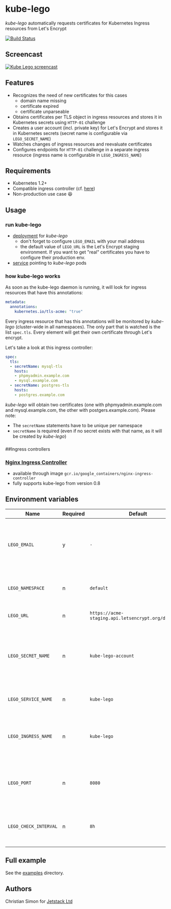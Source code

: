 # kube-lego

*kube-lego* automatically requests certificates for Kubernetes Ingress resources from Let's Encrypt

[![Build Status](https://travis-ci.org/jetstack/kube-lego.svg?branch=master)](https://travis-ci.org/jetstack/kube-lego)

## Screencast

[![Kube Lego screencast](https://asciinema.org/a/47444.png)](https://asciinema.org/a/47444)

## Features

- Recognizes the need of new certificates for this cases
  - domain name missing
  - certificate expired
  - certificate unparseable
- Obtains certificates per TLS object in ingress resources and stores it in Kubernetes secrets using `HTTP-01` challenge
- Creates a user account (incl. private key) for Let's Encrypt and stores it in Kubernetes secrets (secret name is configurable via `LEGO_SECRET_NAME`)
- Watches changes of ingress resources and reevaluate certificates
- Configures endpoints for `HTTP-01` challenge in a separate ingress resource (ingress name is configurable in `LEGO_INGRESS_NAME`)

## Requirements

- Kubernetes 1.2+
- Compatible ingress controller (cf. [here](#ingress))
- Non-production use case :laughing:

## Usage

### run kube-lego

- [deployment](examples/kube-lego-deployment.yaml) for *kube-lego*
  - don't forget to configure `LEGO_EMAIL` with your mail address
  - the default value of `LEGO_URL` is the Let's Encrypt staging environment. If you want to get "real" certificates you have to configure their production env.
- [service](examples/kube-lego-svc.yaml) pointing to *kube-lego* pods

### how kube-lego works

As soon as the kube-lego daemon is running, it will look for ingress resources that have this annotations:

```yaml
metadata:
  annotations:
    kubernetes.io/tls-acme: "true"
```

Every ingress resource that has this annotations will be monitored by *kube-lego* (cluster-wide in all namespaces). The only part that is watched is the list `spec.tls`. Every element will get their own certificate through Let's encrypt.

Let's take a look at this ingress controller:

```yaml
spec:
  tls:
  - secretName: mysql-tls
    hosts:
    - phpmyadmin.example.com
    - mysql.example.com
  - secretName: postgres-tls
    hosts:
    - postgres.example.com
```

*kube-lego* will obtain two certificates (one with phpmyadmin.example.com and mysql.example.com, the other with postgers.example.com). Please note:

- The `secretName` statements have to be unique per namespace
- `secretName` is required (even if no secret exists with that name, as it will be created by *kube-lego*)

###

##<a name="ingress"></a>Ingress controllers

### [Nginx Ingress Controller](https://github.com/kubernetes/contrib/tree/master/ingress/controllers/nginx)

- available through image `gcr.io/google_containers/nginx-ingress-controller`
- fully supports kube-lego from version 0.8

## Environment variables

| Name | Required | Default | Description |
|------|----------|---------|-------------|
| `LEGO_EMAIL` | y | `-` | E-Mail address for the ACME account, used to recover from lost secrets |
| `LEGO_NAMESPACE` | n | `default` | Namespace where kube-lego is running in |
| `LEGO_URL` | n | `https://acme-staging.api.letsencrypt.org/directory` | URL for the ACME server |
| `LEGO_SECRET_NAME` | n | `kube-lego-account` | Name of the secret in the same namespace that contains ACME account secret |
| `LEGO_SERVICE_NAME` | n | `kube-lego` | Service name that connects to this pod |
| `LEGO_INGRESS_NAME` | n | `kube-lego` | Ingress name which contains the routing for HTTP verification |
| `LEGO_PORT` | n | `8080` | Port where this daemon is listening for verifcation calls (HTTP method)|
| `LEGO_CHECK_INTERVAL` | n | `8h` | Interval for periodically certificate checks (to find expired certs)|


## Full example

See the [examples](examples/README.md) directory.

## Authors

Christian Simon for [Jetstack Ltd](http://www.jetstack.io)
